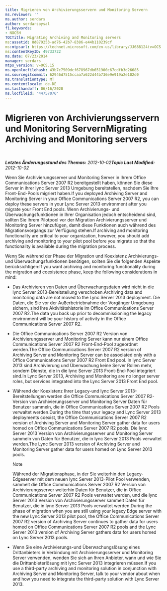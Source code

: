 ```yaml
---
title: Migrieren von Archivierungsservern und Monitoring Servern
ms.reviewer: ''
ms.author: serdars
author: serdarsoysal
f1.keywords:
- NOCSH
TOCTitle: Migrating Archiving and Monitoring servers
ms:assetid: 8d879253-ad76-42b7-8386-e44b110239cf
ms:mtpsurl: https://technet.microsoft.com/en-us/library/JJ688124(v=OCS.15)
ms:contentKeyID: 49733722
ms.date: 07/23/2014
manager: serdars
mtps_version: v=OCS.15
ms.openlocfilehash: 43b7c7509dcf678967db651900c67cdfb3d26685
ms.sourcegitcommit: 62946d7515ccaa7a622d44b736e9e919a2e102d0
ms.translationtype: MT
ms.contentlocale: de-DE
ms.lasthandoff: 06/16/2020
ms.locfileid: "44757076"
---
```

<div data-xmlns="http://www.w3.org/1999/xhtml">

<div class="topic" data-xmlns="http://www.w3.org/1999/xhtml" data-msxsl="urn:schemas-microsoft-com:xslt" data-cs="https://msdn.microsoft.com/">

<div data-asp="https://msdn2.microsoft.com/asp">

# <a name="migrating-archiving-and-monitoring-servers"></a><span data-ttu-id="5cbdb-102">Migrieren von Archivierungsservern und Monitoring Servern</span><span class="sxs-lookup"><span data-stu-id="5cbdb-102">Migrating Archiving and Monitoring servers</span></span>

</div>

<div id="mainSection">

<div id="mainBody">

<span> </span>

<span data-ttu-id="5cbdb-103">_**Letztes Änderungsstand des Themas:** 2012-10-02_</span><span class="sxs-lookup"><span data-stu-id="5cbdb-103">_**Topic Last Modified:** 2012-10-02_</span></span>

<span data-ttu-id="5cbdb-104">Wenn Sie Archivierungsserver und Monitoring Server in Ihrem Office Communications Server 2007 R2 bereitgestellt haben, können Sie diese Server in ihrer lync Server 2013 Umgebung bereitstellen, nachdem Sie Ihre Front-End-Pools migriert haben.</span><span class="sxs-lookup"><span data-stu-id="5cbdb-104">If you deployed Archiving Server and Monitoring Server in your Office Communications Server 2007 R2, you can deploy these servers in your Lync Server 2013 environment after you migrate your Front End pools.</span></span> <span data-ttu-id="5cbdb-105">Wenn Archivierungs- und Überwachungsfunktionen in Ihrer Organisation jedoch entscheidend sind, sollten Sie Ihrem Pilotpool vor der Migration Archivierungsserver und Monitoring Server hinzufügen, damit diese Funktionen auch während des Migrationsvorgangs zur Verfügung stehen.</span><span class="sxs-lookup"><span data-stu-id="5cbdb-105">If archiving and monitoring functionality are critical to your organization, however, you should add archiving and monitoring to your pilot pool before you migrate so that the functionality is available during the migration process.</span></span>

<span data-ttu-id="5cbdb-106">Wenn Sie während der Phase der Migration und Koexistenz Archivierungs- und Überwachungsfunktionen benötigen, sollten Sie die folgenden Aspekte berücksichtigen:</span><span class="sxs-lookup"><span data-stu-id="5cbdb-106">If you want archiving and monitoring functionality during the migration and coexistence phase, keep the following considerations in mind:</span></span>

  - <span data-ttu-id="5cbdb-107">Das Archivieren von Daten und Überwachungsdaten wird nicht in die lync Server 2013-Bereitstellung verschoben.</span><span class="sxs-lookup"><span data-stu-id="5cbdb-107">Archiving data and monitoring data are not moved to the Lync Server 2013 deployment.</span></span> <span data-ttu-id="5cbdb-108">Die Daten, die Sie vor der Außerbetriebnahme der Vorgänger Umgebung sichern, sind Ihre Aktivitätshistorie im Office Communications Server 2007 R2.</span><span class="sxs-lookup"><span data-stu-id="5cbdb-108">The data you back up prior to decommissioning the legacy environment will be your history of activity in the Office Communications Server 2007 R2.</span></span>

  - <span data-ttu-id="5cbdb-109">Die Office Communications Server 2007 R2 Version von Archivierungsserver und Monitoring Server kann nur einem Office Communications Server 2007 R2 Front-End-Pool zugeordnet werden.</span><span class="sxs-lookup"><span data-stu-id="5cbdb-109">The Office Communications Server 2007 R2 version of Archiving Server and Monitoring Server can be associated only with a Office Communications Server 2007 R2 Front End pool.</span></span> <span data-ttu-id="5cbdb-110">In lync Server 2013 sind Archivierung und Überwachung keine Server Rollen mehr, sondern Dienste, die in die lync Server 2013 Front-End-Pool integriert sind.</span><span class="sxs-lookup"><span data-stu-id="5cbdb-110">In Lync Server 2013, Archiving and Monitoring are no longer server roles, but services integrated into the Lync Server 2013 Front End pool.</span></span>

  - <span data-ttu-id="5cbdb-111">Während der Koexistenz Ihrer Legacy-und lync Server 2013-Bereitstellungen werden die Office Communications Server 2007 R2-Version von Archivierungsserver und Monitoring Server Daten für Benutzer sammeln, die in Office Communications Server 2007 R2 Pools verwaltet werden.</span><span class="sxs-lookup"><span data-stu-id="5cbdb-111">During the time that your legacy and Lync Server 2013 deployments coexist, the Office Communications Server 2007 R2 version of Archiving Server and Monitoring Server gather data for users homed on Office Communications Server 2007 R2 pools.</span></span> <span data-ttu-id="5cbdb-112">Die lync Server 2013 Version von Archivierungsserver und Monitoring Server sammeln von Daten für Benutzer, die in lync Server 2013 Pools verwaltet werden.</span><span class="sxs-lookup"><span data-stu-id="5cbdb-112">The Lync Server 2013 version of Archiving Server and Monitoring Server gather data for users homed on Lync Server 2013 pools.</span></span>
    
    <div>
    

    > [!NOTE]  
    > <span data-ttu-id="5cbdb-113">Während der Migrationsphase, in der Sie weiterhin den Legacy-Edgeserver mit dem neuen lync Server 2013-Pilot Pool verwenden, sammelt die Office Communications Server 2007 R2 Version von Archivierungsserver weiterhin Daten für Benutzer, die in Office Communications Server 2007 R2 Pools verwaltet werden, und die lync Server 2013 Version von Archivierungsserver sammelt Daten für Benutzer, die in lync Server 2013 Pools verwaltet werden.</span><span class="sxs-lookup"><span data-stu-id="5cbdb-113">During the phase of migration when you are still using your legacy Edge server with the new Lync Server 2013 pilot pool, the Office Communications Server 2007 R2 version of Archiving Server continues to gather data for users homed on Office Communications Server 2007 R2 pools and the Lync Server 2013 version of Archiving Server gathers data for users homed on Lync Server 2013 pools.</span></span>

    
    </div>

  - <span data-ttu-id="5cbdb-114">Wenn Sie eine Archivierungs-und Überwachungslösung eines Drittanbieters in Verbindung mit Archivierungsserver und Monitoring Server verwenden, wenden Sie sich an Ihren Anbieter, wann und wie Sie die Drittanbieterlösung mit lync Server 2013 integrieren müssen.</span><span class="sxs-lookup"><span data-stu-id="5cbdb-114">If you use a third-party archiving and monitoring solution in conjunction with Archiving Server and Monitoring Server, talk to your vendor about when and how you need to integrate the third-party solution with Lync Server 2013.</span></span>

</div>

<span> </span>

</div>

</div>

</div>

